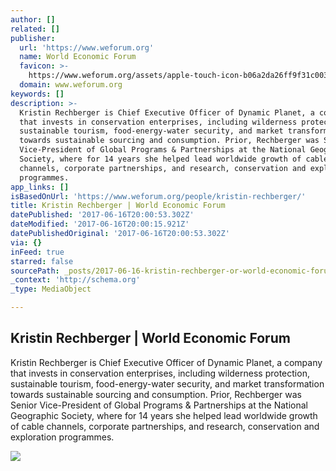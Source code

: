 ```yaml
---
author: []
related: []
publisher:
  url: 'https://www.weforum.org'
  name: World Economic Forum
  favicon: >-
    https://www.weforum.org/assets/apple-touch-icon-b06a2da26ff9f31c003469ba0063a247f90385a960064b3440dc4f69451b3b18.png
  domain: www.weforum.org
keywords: []
description: >-
  Kristin Rechberger is Chief Executive Officer of Dynamic Planet, a company
  that invests in conservation enterprises, including wilderness protection,
  sustainable tourism, food-energy-water security, and market transformation
  towards sustainable sourcing and consumption. Prior, Rechberger was Senior
  Vice-President of Global Programs & Partnerships at the National Geographic
  Society, where for 14 years she helped lead worldwide growth of cable
  channels, corporate partnerships, and research, conservation and exploration
  programmes.
app_links: []
isBasedOnUrl: 'https://www.weforum.org/people/kristin-rechberger/'
title: Kristin Rechberger | World Economic Forum
datePublished: '2017-06-16T20:00:53.302Z'
dateModified: '2017-06-16T20:00:15.921Z'
datePublishedOriginal: '2017-06-16T20:00:53.302Z'
via: {}
inFeed: true
starred: false
sourcePath: _posts/2017-06-16-kristin-rechberger-or-world-economic-forum.md
_context: 'http://schema.org'
_type: MediaObject

---
```

<article style=""><h1>Kristin Rechberger | World Economic Forum</h1><p>Kristin Rechberger is Chief Executive Officer of Dynamic Planet, a company that invests in conservation enterprises, including wilderness protection, sustainable tourism, food-energy-water security, and market transformation towards sustainable sourcing and consumption. Prior, Rechberger was Senior Vice-President of Global Programs &amp; Partnerships at the National Geographic Society, where for 14 years she helped lead worldwide growth of cable channels, corporate partnerships, and research, conservation and exploration programmes.</p><img src="https://assets.weforum.org/article/image/small_pC3FhtHSg96QJGMele9dA8bCDB77xyGyPcr0bsy6BTo.jpg" /></article>